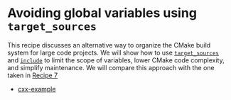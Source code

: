 # Avoiding global variables using `target_sources`

This recipe discusses an alternative way to organize the CMake build system for large code
projects. We will show how to use [`target_sources`] and [`include`] to limit the scope of
variables, lower CMake code complexity, and simplify maintenance.
We will compare this approach with the one taken in [Recipe 7](../recipe-07)

[`target_sources`]: https://cmake.org/cmake/help/latest/command/target_sources.html
[`include`]: https://cmake.org/cmake/help/latest/command/include.html


- [cxx-example](cxx-example/)
